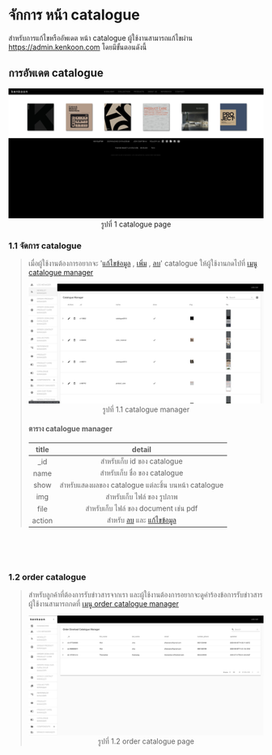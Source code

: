 # จักการ หน้า catalogue

สำหรับการแก้ไขหรืออัพเดต หน้า catalogue ผู้ใช้งานสามารถแก้ไขผ่าน https://admin.kenkoon.com โดยมีขั้นตอนดังนี้

## การอัพเดต catalogue

<p align="center" >
<img src=imgs/catalogue_page.png >
รูปที่ 1 catalogue page
</p>

### 1.1 จัดการ catalogue

> เมื่อผู้ใช้งานต้องการอยากจะ '<a href=/docs/recommend/recommend.md#46-เมื่อผู้ใช้งานกดปุ่ม  >แก้ไขข้อมูล</a> , <a href=/docs/recommend/recommend.md#44-ปุ่ม-เพิ่ม  >เพิ่ม</a> , <a href=/docs/recommend/recommend.md#47-เมื่อกดปุ่ม >ลบ</a>'  catalogue ให้ผู้ใช้งานกดไปที่  <a href=/docs/recommend/recommend.md#313-เมนู-catalogue-manager > เมนู catalogue manager</a></p>
> <p align="center" >
> <img src=imgs/catalogue_manager_page.png >
> รูปที่ 1.1 catalogue manager
> </p>
>
> #### ตาราง catalogue manager
> | title | detail | 
> | :-----: | :------: |
> | _id    | สำหรับเก็บ id ของ catalogue | 
> | name | สำหรับเก็บ ชื่อ ของ catalogue | 
> | show | สำหรับแสดงผลของ catalogue แต่ละชิ้น บนหน้า catalogue  | 
> | img | สำหรับเก็บ ไฟล์ ของ รูปภาพ | 
> | file | สำหรับเก็บ ไฟล์ ของ document เช่น pdf | 
> | action | สำหรับ <a href=/docs/recommend/recommend.md#47-เมื่อกดปุ่ม >ลบ</a> และ <a href=/docs/recommend/recommend.md#46-เมื่อผู้ใช้งานกดปุ่ม  >แก้ไขข้อมูล</a> | 

<br/>
<br/>
<br/>

### 1.2 order catalogue
>สำหรับลูกค้าที่ต้องการรับข่าวสารจากเรา และผู้ใช้งานต้องการอยากจะดูคำร้องข้อการรับข่าวสาร ผู้ใช้งานสามารถกดที่ <a href=/docs/recommend/recommend.md#36-เมนู-order-dowload-catalogue-manager > เมนู order catalogue manager</a></p>
><p align="center" >
><img src=imgs/order_catalogue_manager_page.png >
>รูปที่ 1.2 order catalogue page
></p>
